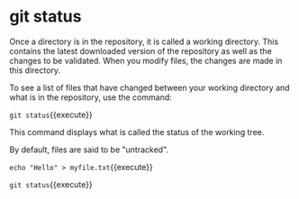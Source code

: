 # git status

Once a directory is in the repository, it is called a working directory. This contains the latest downloaded version of the repository as well as the changes to be validated. When you modify files, the changes are made in this directory.

To see a list of files that have changed between your working directory and what is in the repository, use the command:

`git status`{{execute}}

This command displays what is called the status of the working tree.

By default, files are said to be "untracked".

`echo "Hello" > myfile.txt`{{execute}}

`git status`{{execute}}

